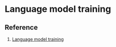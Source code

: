 # Language model training

## Reference

1. [Language model training](https://github.com/huggingface/transformers/tree/main/examples/pytorch/language-modeling)
